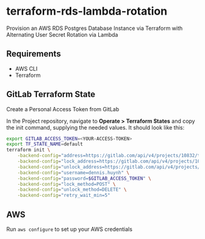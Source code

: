 # terraform-rds-lambda-rotation
Provision an AWS RDS Postgres Database Instance via Terraform with Alternating User Secret Rotation via Lambda

## Requirements

- AWS CLI
- Terraform

## GitLab Terraform State

Create a Personal Access Token from GitLab

In the Project repository, navigate to **Operate > Terraform States** and copy the init command, supplying the needed values. It should look like this:

```bash
export GITLAB_ACCESS_TOKEN=<YOUR-ACCESS-TOKEN>
export TF_STATE_NAME=default
terraform init \
    -backend-config="address=https://gitlab.com/api/v4/projects/10832/terraform/state/$TF_STATE_NAME" \
    -backend-config="lock_address=https://gitlab.com/api/v4/projects/10832/terraform/state/$TF_STATE_NAME/lock" \
    -backend-config="unlock_address=https://gitlab.com/api/v4/projects/10832/terraform/state/$TF_STATE_NAME/lock" \
    -backend-config="username=dennis.huynh" \
    -backend-config="password=$GITLAB_ACCESS_TOKEN" \
    -backend-config="lock_method=POST" \
    -backend-config="unlock_method=DELETE" \
    -backend-config="retry_wait_min=5"
```

## AWS

Run `aws configure` to set up your AWS credentials
